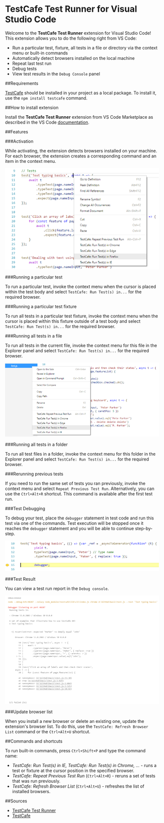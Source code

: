 # TestCafe Test Runner for Visual Studio Code

Welcome to the **TestCafe Test Runner** extension for Visual Studio Code! This extension allows you to do the following right from VS Code:

* Run a particular test, fixture, all tests in a file or directory via the context menu or built-in commands
* Automatically detect browsers installed on the local machine
* Repeat last test run
* Debug tests
* View test results in the `Debug Console` panel

##Requirements

[TestCafe](https://github.com/DevExpress/testcafe) should be installed in your project as a local package. To install it, use the `npm install testcafe` command.

##How to install extension

Install the **TestCafe Test Runner** extension from VS Code Marketplace as described in the VS Code [documentation](https://code.visualstudio.com/Docs/editor/extension-gallery).

##Features

###Activation

While activating, the extension detects browsers installed on your machine. For each browser, the extension creates a corresponding command and an item in the context menu.

![Editor context menu](./images/context-menu.png)

###Running a particular test

To run a particular test, invoke the context menu when the cursor is placed within the test body and select `TestCafe: Run Test(s) in...` for the required browser.

###Running a particular test fixture

To run all tests in a particular test fixture, invoke the context menu when the cursor is placed within this fixture outside of a test body and select `TestCafe: Run Test(s) in...` for the required browser.

###Running all tests in a file

To run all tests in the current file, invoke the context menu for this file in the Explorer panel and select `TestCafe: Run Test(s) in...` for the required browser.

![Explorer context menu](./images/explorer-menu.png)

###Running all tests in a folder

To run all test files in a folder, invoke the context menu for this folder in the Explorer panel and select `TestCafe: Run Test(s) in...` for the required browser.

###Rerunning previous tests

If you need to run the same set of tests you ran previously, invoke the context menu and select `Repeat Previous Test Run`. Alternatively, you can use the `Ctrl+Alt+R` shortcut.
This command is available after the first test run.

###Test Debugging

To debug your test, place the `debugger` statement in test code and run this test via one of the commands. Test execution will be stopped once it reaches the `debugger` statement and you will be able to continue step-by-step.

![Explorer context menu](./images/debugging.png)

###Test Result 

You can view a test run report in the `Debug console`.

![Failing test report](./images/test-report.png)


###Update browser list

When you install a new browser or delete an existing one, update the extension's browser list. To do this, use the `TestCafe: Refresh Browser List` command or the `Ctrl+Alt+U` shortcut.

##Commands and shortcuts

To run built-in commands, press `Ctrl+Shift+P` and type the command name:

* *TestCafe: Run Test(s) in IE, TestCafe: Run Test(s) in Chrome,  ...* - runs a test or fixture at the cursor position in the specified browser.
* *TestCafe: Repeat Previous Test Run* (`Ctrl+Alt+R`) - reruns a set of tests that was run previously.
* *TestCafe: Refresh Browser List* (`Ctrl+Alt+U`) - refreshes the list of installed browsers.

##Sources

* [TestCafe Test Runner](https://github.com/romanresh/vscode-testcafe)
* [TestCafe](https://github.com/DevExpress/testcafe)